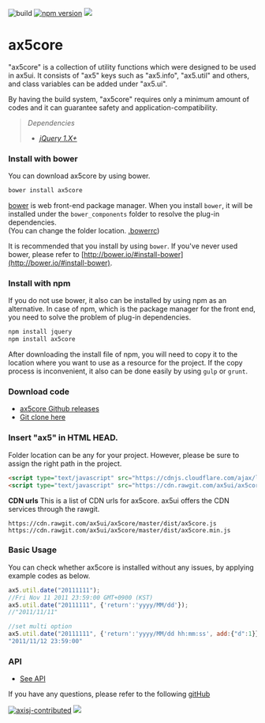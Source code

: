 ![build](https://travis-ci.org/ax5ui/ax5core.svg?branch=master)
[![npm version](https://badge.fury.io/js/ax5core.svg)](https://badge.fury.io/js/ax5core)
[![](https://img.shields.io/npm/dm/ax5core.svg)](https://www.npmjs.com/package/ax5core)

# ax5core
"ax5core" is a collection of utility functions which were designed to be used in ax5ui. It consists of "ax5" keys such as "ax5.info", "ax5.util" and others, and class variables can be added under "ax5.ui".

By having the build system, "ax5core" requires only a minimum amount of codes and it can guarantee safety and application-compatibility.

> *Dependencies*
> * _[jQuery 1.X+](http://jquery.com/)_

### Install with bower
You can download ax5core by using bower.

```sh
bower install ax5core
```
[bower](http://bower.io/#install-bower) is web front-end package manager.
When you install `bower`, it will be installed under the `bower_components` folder to resolve the plug-in dependencies.  
(You can change the folder location. [.bowerrc](http://bower.io/docs/config/#bowerrc-specification))

It is recommended that you install by using `bower`. 
If you've never used bower, please refer to [http://bower.io/#install-bower](http://bower.io/#install-bower).

### Install with npm
If you do not use bower, it also can be installed by using npm as an alternative.
In case of npm, which is the package manager for the front end, you need to solve the problem of plug-in dependencies.

```sh
npm install jquery
npm install ax5core
```

After downloading the install file of npm, you will need to copy it to the location where you want to use as a resource for the project.
If the copy process is inconvenient, it also can be done easily by using `gulp` or `grunt`.

### Download code
- [ax5core Github releases](https://github.com/ax5ui/ax5core/releases)
- [Git clone here](https://github.com/ax5ui/ax5core)


### Insert "ax5" in HTML HEAD.
Folder location can be any for your project. However, please be sure to assign the right path in the project.
```html
<script type="text/javascript" src="https://cdnjs.cloudflare.com/ajax/libs/jquery/1.12.4/jquery.min.js"></script>
<script type="text/javascript" src="https://cdn.rawgit.com/ax5ui/ax5core/master/dist/ax5core.min.js"></script>
```

**CDN urls**
This is a list of CDN urls for ax5core. ax5ui offers the CDN services through the rawgit.
```
https://cdn.rawgit.com/ax5ui/ax5core/master/dist/ax5core.js
https://cdn.rawgit.com/ax5ui/ax5core/master/dist/ax5core.min.js
```

### Basic Usage
You can check whether ax5core is installed without any issues, by applying example codes as below.
```js
ax5.util.date("20111111");
//Fri Nov 11 2011 23:59:00 GMT+0900 (KST)
ax5.util.date("20111111", {'return':'yyyy/MM/dd'});
//"2011/11/11"

//set multi option
ax5.util.date("20111111", {'return':'yyyy/MM/dd hh:mm:ss', add:{"d":1}} );
"2011/11/12 23:59:00"
```

### API
- [See API](http://ax5.io/ax5core/info/ax5-info.html)

If you have any questions, please refer to the following [gitHub](https://github.com/ax5ui/ax5ui-kernel)

[![axisj-contributed](https://img.shields.io/badge/AXISJ.com-Contributed-green.svg)](https://github.com/axisj) 
![](https://img.shields.io/badge/Seowoo-Mondo&Thomas-red.svg) 